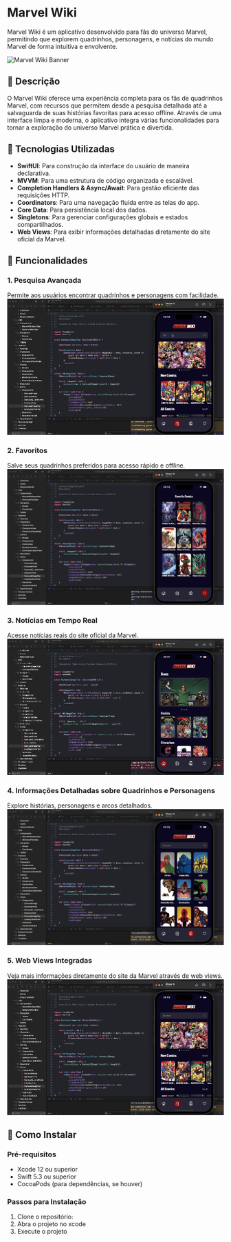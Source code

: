 # Marvel Wiki

Marvel Wiki é um aplicativo desenvolvido para fãs do universo Marvel, permitindo que explorem quadrinhos, personagens, e notícias do mundo Marvel de forma intuitiva e envolvente.

![Marvel Wiki Banner](https://github.com/user-attachments/assets/f1d72c1d-8855-4581-a0df-b3a6e4f1d9da)

## 📖 Descrição

O Marvel Wiki oferece uma experiência completa para os fãs de quadrinhos Marvel, com recursos que permitem desde a pesquisa detalhada até a salvaguarda de suas histórias favoritas para acesso offline. Através de uma interface limpa e moderna, o aplicativo integra várias funcionalidades para tornar a exploração do universo Marvel prática e divertida.

## 🔧 Tecnologias Utilizadas

- **SwiftUI**: Para construção da interface do usuário de maneira declarativa.
- **MVVM**: Para uma estrutura de código organizada e escalável.
- **Completion Handlers & Async/Await**: Para gestão eficiente das requisições HTTP.
- **Coordinators**: Para uma navegação fluida entre as telas do app.
- **Core Data**: Para persistência local dos dados.
- **Singletons**: Para gerenciar configurações globais e estados compartilhados.
- **Web Views**: Para exibir informações detalhadas diretamente do site oficial da Marvel.

## 📱 Funcionalidades

### 1. Pesquisa Avançada
Permite aos usuários encontrar quadrinhos e personagens com facilidade.
![Pesquisa Avançada](https://raw.githubusercontent.com/jpvinhas/MarvelWiki/main/ReadmeAssets/Grava%C3%A7%C3%A3o%20de%20Tela%202024-09-03%20%C3%A0s%2008.57.23%20(3).gif)

### 2. Favoritos
Salve seus quadrinhos preferidos para acesso rápido e offline.
![Favoritos](https://raw.githubusercontent.com/jpvinhas/MarvelWiki/main/ReadmeAssets/Grava%C3%A7%C3%A3o%20de%20Tela%202024-09-03%20%C3%A0s%2008.57.23%20(6).gif)

### 3. Notícias em Tempo Real
Acesse notícias reais do site oficial da Marvel.
![Notícias em Tempo Real](https://github.com/jpvinhas/MarvelWiki/blob/main/ReadmeAssets/Grava%C3%A7%C3%A3o%20de%20Tela%202024-09-03%20%C3%A0s%2008.57.23%20(1).gif)

### 4. Informações Detalhadas sobre Quadrinhos e Personagens
Explore histórias, personagens e arcos detalhados.
![Informações Detalhadas](https://raw.githubusercontent.com/jpvinhas/MarvelWiki/main/ReadmeAssets/Grava%C3%A7%C3%A3o%20de%20Tela%202024-09-03%20%C3%A0s%2008.57.23%20(5).gif)

### 5. Web Views Integradas
Veja mais informações diretamente do site da Marvel através de web views.
![Web Views Integradas](https://raw.githubusercontent.com/jpvinhas/MarvelWiki/main/ReadmeAssets/Grava%C3%A7%C3%A3o%20de%20Tela%202024-09-03%20%C3%A0s%2008.57.23%20(2).gif)

## 🚀 Como Instalar

### Pré-requisitos

- Xcode 12 ou superior
- Swift 5.3 ou superior
- CocoaPods (para dependências, se houver)

### Passos para Instalação

1. Clone o repositório:
2. Abra o projeto no xcode
3. Execute o projeto
